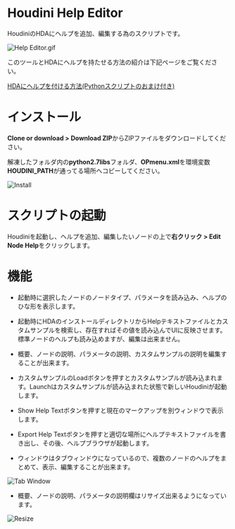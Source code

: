 # Houdini Help Editor
HoudiniのHDAにヘルプを追加、編集する為のスクリプトです。

![Help Editor.gif](https://dl.dropboxusercontent.com/s/fiilusmm4sk5jnq/HelpEditor.gif?dl=0)

このツールとHDAにヘルプを持たせる方法の紹介は下記ページをご覧ください。

[HDAにヘルプを付ける方法(Pythonスクリプトのおまけ付き)](https://qiita.com/d658t/private/1737cb4e820b45f28723)

# インストール
**Clone or download > Download ZIP**からZIPファイルをダウンロードしてください。

解凍したフォルダ内の**python2.7libs**フォルダ、**OPmenu.xml**を環境変数**HOUDINI_PATH**が通ってる場所へコピーしてください。

![Install](https://dl.dropboxusercontent.com/s/f48fax5jhdex5kv/Install.jpg?dl=0)

# スクリプトの起動
Houdiniを起動し、ヘルプを追加、編集したいノードの上で**右クリック > Edit Node Help**をクリックします。

# 機能
- 起動時に選択したノードのノードタイプ、パラメータを読み込み、ヘルプのひな形を表示します。

- 起動時にHDAのインストールディレクトリからHelpテキストファイルとカスタムサンプルを検索し、存在すればその値を読み込んでUIに反映させます。標準ノードのヘルプも読み込めますが、編集は出来ません。

- 概要、ノードの説明、パラメータの説明、カスタムサンプルの説明を編集することが出来ます。

- カスタムサンプルのLoadボタンを押すとカスタムサンプルが読み込まれます。Launchはカスタムサンプルが読み込まれた状態で新しいHoudiniが起動します。

- Show Help Textボタンを押すと現在のマークアップを別ウィンドウで表示します。

- Export Help Textボタンを押すと適切な場所にヘルプテキストファイルを書き出し、その後、ヘルプブラウザが起動します。

- ウィンドウはタブウィンドウになっているので、複数のノードのヘルプをまとめて、表示、編集することが出来ます。

![Tab Window](https://dl.dropboxusercontent.com/s/2sxqgx1mck2z602/Tab.jpg?dl=0)

- 概要、ノードの説明、パラメータの説明欄はリサイズ出来るようになっています。

![Resize](https://dl.dropboxusercontent.com/s/nsrf7m78mictwqn/Resize.gif?dl=0)

